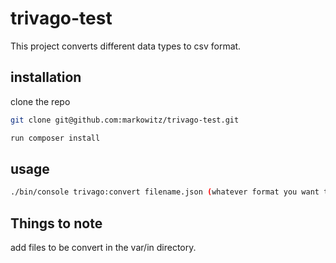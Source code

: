 # trivago-test

This project converts different data types to csv format.

## installation

clone the repo

```bash
git clone git@github.com:markowitz/trivago-test.git
```

```bash
run composer install
```

## usage

```bash
./bin/console trivago:convert filename.json (whatever format you want to convert)
```



## Things to note

add files to be convert in the var/in directory.

